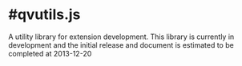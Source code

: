 #qvutils.js
=======

A utility library for extension development.
This library is currently in development and the initial release and document is estimated to be completed at 2013-12-20

